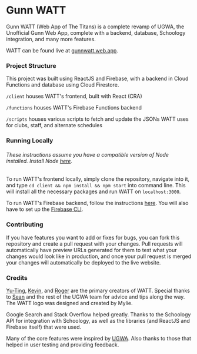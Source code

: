 # Gunn WATT

Gunn WATT (Web App of The Titans) is a complete revamp of UGWA, the Unofficial Gunn Web App, complete with a backend, database, Schoology integration, and many more features.

WATT can be found live at [gunnwatt.web.app](https://gunnwatt.web.app).

### Project Structure
This project was built using ReactJS and Firebase, with a backend in Cloud Functions and database using Cloud Firestore.

`/client` houses WATT's frontend, built with React (CRA)

`/functions` houses WATT's Firebase Functions backend

`/scripts` houses various scripts to fetch and update the JSONs WATT uses for clubs, staff, and alternate schedules

### Running Locally
###### These instructions assume you have a compatible version of Node installed. Install Node [here](https://nodejs.org/en/).

To run WATT's frontend locally, simply clone the repository, navigate into it, and type `cd client && npm install && npm start` into command line. 
This will install all the necessary packages and run WATT on `localhost:3000`.

To run WATT's Firebase backend, follow the instructions [here](https://github.com/GunnWATT/watt/blob/main/functions/HowToRunEmulator.md).
You will also have to set up the [Firebase CLI](https://firebase.google.com/docs/cli).

### Contributing
If you have features you want to add or fixes for bugs, you can fork this repository and create a pull request with your changes.
Pull requests will automatically have preview URLs generated for them to test what your changes would look like in production, and
once your pull request is merged your changes will automatically be deployed to the live website.

### Credits
[Yu-Ting](https://github.com/ytchang05), [Kevin](https://github.com/ky28059), and [Roger](https://github.com/ImNotRog) are the primary creators of WATT. 
Special thanks to [Sean](https://sheeptester.github.io) and the rest of the UGWA team for advice and tips along the way. 
The WATT logo was designed and created by Mylie.

Google Search and Stack Overflow helped greatly. Thanks to the Schoology API for integration with Schoology, as well as the libraries (and ReactJS and Firebase itself) that were used.

Many of the core features were inspired by [UGWA](https://github.com/Orbiit/gunn-web-app). Also thanks to those that helped in user testing and providing feedback.
